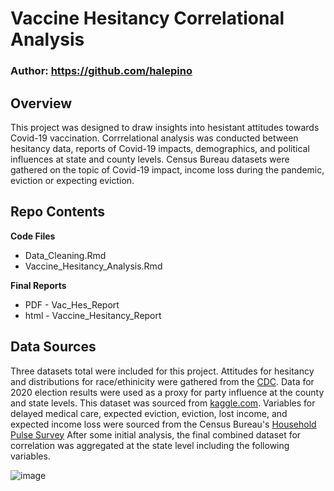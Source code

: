# Vaccine Hesitancy Correlational Analysis

### Author: https://github.com/halepino

## Overview
This project was designed to draw insights into hesistant attitudes towards Covid-19 vaccination. Corrrelational analysis was conducted between hesitancy data, reports of Covid-19 impacts, demographics, and political influences at state and county levels. Census Bureau datasets were gathered on the topic of Covid-19 impact, income loss during the pandemic, eviction or expecting eviction. 

## Repo Contents
**Code Files**  
* Data_Cleaning.Rmd  
* Vaccine_Hesitancy_Analysis.Rmd
  
**Final Reports**  
* PDF - Vac_Hes_Report  
* html - Vaccine_Hesitancy_Report  



## Data Sources
Three datasets total were included for this project. Attitudes for hesitancy and distributions for race/ethinicity were gathered from the [CDC](https://data.cdc.gov/Vaccinations/Vaccine-Hesitancy-for-COVID-19-County-and-local-es/q9mh-h2tw/data). Data for 2020 election results were used as a proxy for party influence at the county and state levels. This dataset was sourced from [kaggle.com](https://www.kaggle.com/datasets/unanimad/us-election-2020). Variables for delayed medical care, expected eviction, eviction, lost income, and expected income loss were sourced from the Census Bureau's [Household Pulse Survey](https://www.census.gov/data/experimental-data-products/household-pulse-survey.html) After some initial analysis, the final combined dataset for correlation was aggregated at the state level including the following variables.

![image](/docs/assets/img/workplace_q.png)


